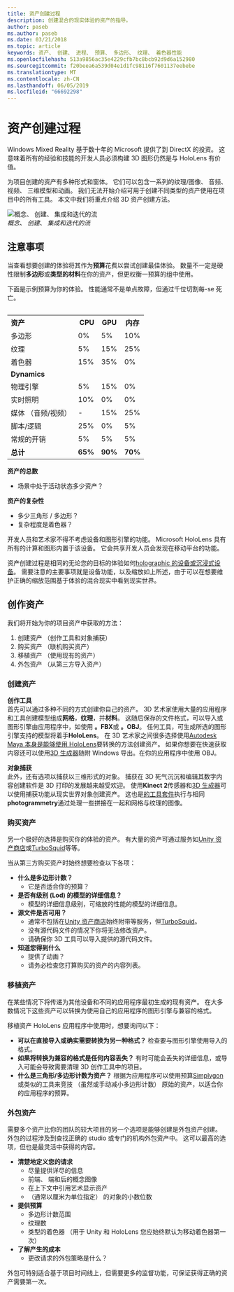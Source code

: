 ```yaml
---
title: 资产创建过程
description: 创建混合的现实体验的资产的指导。
author: paseb
ms.author: paseb
ms.date: 03/21/2018
ms.topic: article
keywords: 资产、 创建、 进程、 预算、 多边形、 纹理、 着色器性能
ms.openlocfilehash: 513a9856ac35e4229cfb7bc8bcb92d9d6a152980
ms.sourcegitcommit: f20beea6a539d04e1d1fc98116f7601137eebebe
ms.translationtype: MT
ms.contentlocale: zh-CN
ms.lasthandoff: 06/05/2019
ms.locfileid: "66692298"
---
```

# <a name="asset-creation-process"></a>资产创建过程

Windows Mixed Reality 基于数十年的 Microsoft 提供了到 DirectX 的投资。 这意味着所有的经验和技能的开发人员必须构建 3D 图形仍然是与 HoloLens 有价值。

为项目创建的资产有多种形式和窗体。 它们可以包含一系列的纹理/图像、 音频、 视频、 三维模型和动画。 我们无法开始介绍可用于创建不同类型的资产使用在项目中的所有工具。 本文中我们将重点介绍 3D 资产创建方法。

![概念、 创建、 集成和迭代的流](images/concept-creation-integration-iteration-flow-640px.jpg)<br>
*概念、 创建、 集成和迭代的流*

## <a name="things-to-consider"></a>注意事项

当查看想要创建的体验将其作为**预算**花费以尝试创建最佳体验。 数量不一定是硬性限制**多边形**或**类型的材料**在你的资产，但更权衡一预算的组中使用。

下面是示例预算为你的体验。 性能通常不是单点故障，但通过千位切割每-se 死亡。
<br>

<table style="float:right; margin-left: 10px;">
<tr>
<th style="text-align:left;"><b>资产</b></th><th style="text-align:right;"> CPU</th><th> GPU</th><th> 内存</th>
</tr><tr>
<td> 多边形</td><td> 0%</td><td> 5%</td><td> 10%</td>
</tr><tr>
<td> 纹理</td><td> 5%</td><td> 15%</td><td>25%</td>
</tr><tr>
<td> 着色器</td><td> 15%</td><td> 35%</td><td> 0%</td>
</tr><tr>
<td> <b>Dynamics</b></td><td></td><td></td><td></td>
</tr><tr>
<td> 物理引擎</td><td> 5%</td><td> 15%</td><td> 0%</td>
</tr><tr>
<td> 实时照明</td><td> 10%</td><td> 0%</td><td> 0%</td>
</tr><tr>
<td> 媒体 （音频/视频）</td><td> -</td><td> 15%</td><td> 25%</td>
</tr><tr>
<td> 脚本/逻辑</td><td> 25%</td><td> 0%</td><td> 5%</td>
</tr><tr>
<td> 常规的开销</td><td> 5%</td><td> 5%</td><td> 5%</td>
</tr><tr>
<td> <b>总计</b></td><td> <b>65%</b></td><td> <b>90%</b></td><td> <b>70%</b></td>
</tr>
</table>

**资产的总数**
* 场景中处于活动状态多少资产？

**资产的复杂性**
* 多少三角形 / 多边形？
* 复杂程度是着色器？

开发人员和艺术家不得不考虑设备和图形引擎的功能。 Microsoft HoloLens 具有所有的计算和图形内置于该设备。 它会共享开发人员会发现在移动平台的功能。

资产创建过程是相同的无论您的目标的体验如何[holographic 的设备或沉浸式设备](mixed-reality.md#the-mixed-reality-spectrum)。 需要注意的主要事项就是设备功能，以及缩放如上所述，由于可以在想要维护正确的缩放范围基于体验的混合现实中看到现实世界。 

## <a name="authoring-assets"></a>创作资产

我们将开始为你的项目资产中获取的方法：
1. 创建资产 （创作工具和对象捕获）
2. 购买资产 （联机购买资产）
3. 移植资产 （使用现有的资产）
4. 外包资产 （从第三方导入资产）

### <a name="creating-assets"></a>创建资产

**创作工具**<br>
首先可以通过多种不同的方式创建你自己的资产。 3D 艺术家使用大量的应用程序和工具创建模型组成**网格**，**纹理**，并**材料**。 这随后保存的文件格式，可以导入或图形引擎由应用程序中，如使用 **。FBX**或 **。OBJ**。 任何工具，可生成所选的图形引擎支持的模型将着手**HoloLens**。 在 3D 艺术家之间很多选择使用[Autodesk Maya 本身是能够使用 HoloLens](https://www.youtube.com/watch?v=q0K3n0Gf8mA)要转换的方法创建资产。 如果你想要在快速获取内容还可以使用[3D 生成器](https://developer.microsoft.com/windows/hardware/3d-print/3d-builder-resources)随附 Windows 导出。在你的应用程序中使用 OBJ。

**对象捕获**<br>
此外，还有选项以捕获以三维形式的对象。 捕获在 3D 死气沉沉和编辑其数字内容创建软件是 3D 打印的发展越来越受欢迎。 使用**Kinect 2**传感器和[3D 生成器](https://developer.microsoft.com/windows/hardware/3d-print/3d-builder-resources)可以使用捕获功能从现实世界对象创建资产。 这也是[的工具套件](https://en.wikipedia.org/wiki/Comparison_of_photogrammetry_software)执行与相同**photogrammetry**通过处理一些拼接在一起和网格与纹理的图像。

### <a name="purchasing-assets"></a>购买资产

另一个极好的选择是购买你的体验的资产。 有大量的资产可通过服务如[Unity 资产商店](https://www.assetstore.unity3d.com/)或[TurboSquid](http://www.turbosquid.com/)等等。

当从第三方购买资产时始终想要检查以下各项：
* **什么是多边形计数？**
  * 它是否适合你的预算？
* **是否有级别 (Lod) 的模型的详细信息？**
  * 模型的详细信息级别，可缩放的性能的模型的详细信息。
* **源文件是否可用？**
  * 通常不包括在[Unity 资产商店](https://www.assetstore.unity3d.com/)始终附带等服务，但[TurboSquid](http://www.turbosquid.com/)。
  * 没有源代码文件的情况下你将无法修改资产。
  * 请确保你 3D 工具可以导入提供的源代码文件。
* **知道您得到什么**
  * 提供了动画？
  * 请务必检查您打算购买的资产的内容列表。

### <a name="porting-assets"></a>移植资产

在某些情况下将传递为其他设备和不同的应用程序最初生成的现有资产。 在大多数情况下这些资产可以转换为使用自己的应用程序的图形引擎与兼容的格式。

移植资产 HoloLens 应用程序中使用时，想要询问以下：
* **可以在直接导入或确实需要转换为另一种格式？** 检查要与图形引擎使用导入的格式。
* **如果将转换为兼容的格式是任何内容丢失？** 有时可能会丢失的详细信息，或导入可能会导致需要清理 3D 创作工具中的项目。
* **什么是三角形/多边形计数为资产？** 根据为应用程序可以使用预算[Simplygon](https://www.simplygon.com/)或类似的工具来竞技 （虽然或手动减小多边形计数） 原始的资产，以适合你的应用程序的预算。

### <a name="outsourcing-assets"></a>外包资产

需要多个资产比你的团队的较大项目的另一个选项是能够创建是外包资产创建。 外包的过程涉及到查找正确的 studio 或专门的机构外包资产中。 这可以最高的选项，但也是最灵活中获得的内容。
* **清楚地定义您的请求**
  * 尽量提供详尽的信息
  * 前端、 端和后的概念图像
  * 在上下文中引用艺术显示资产
  * （通常以厘米为单位指定） 的对象的小数位数
* **提供预算**
  * 多边形计数范围
  * 纹理数
  * 类型的着色器 （用于 Unity 和 HoloLens 您应始终默认为移动着色器第一次）
* **了解产生的成本**
  * 更改请求的外包策略是什么？

外包可特别适合基于项目时间线上，但需要更多的监督功能，可保证获得正确的资产需要第一次。
